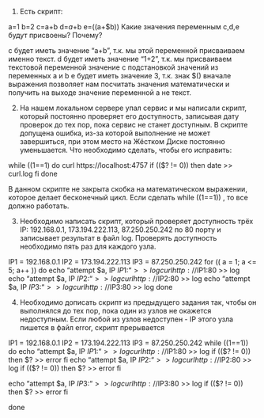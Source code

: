 1. Есть скрипт:

a=1
b=2
c=a+b
d=$a+$b
e=$(($a+$b))
Какие значения переменным c,d,e будут присвоены?
Почему?
 
c будет иметь значение “a+b”, т.к. мы этой переменной присваиваем именно текст.
d будет иметь значение “1+2”, т.к. мы присваиваем текстовой переменной значение с подстановкой значений из переменных a и b
e будет иметь значение 3, т.к. знак $() вначале выражения позволяет нам посчитать значения математически и получить на выходе значение переменной а не текст.
 
2. На нашем локальном сервере упал сервис и мы написали скрипт, который постоянно проверяет его доступность, записывая дату проверок до тех пор, пока сервис не станет доступным. В скрипте допущена ошибка, из-за которой выполнение не может завершиться, при этом место на Жёстком Диске постоянно уменьшается. Что необходимо сделать, чтобы его исправить:
 
while ((1==1)
do
curl https://localhost:4757
if (($? != 0))
then
date >> curl.log
fi
done
 
В данном скрипте не закрыта скобка на математическом выражении, которое делает бесконечный цикл. Если сделать while ((1==1)) , то все должно работать.
 
3. Необходимо написать скрипт, который проверяет доступность трёх IP: 192.168.0.1, 173.194.222.113, 87.250.250.242 по 80 порту и записывает результат в файл log. Проверять доступность необходимо пять раз для каждого узла.
 
IP1 = 192.168.0.1
IP2 = 173.194.222.113
IP3 = 87.250.250.242
for (( a = 1; a <= 5; a++ ))
do
echo “attempt $a, IP $IP1: “ >> log 
curl http://$IP1:80 >> log
echo “attempt $a, IP $IP2: “ >> log 
curl http://$IP2:80 >> log
echo “attempt $a, IP $IP3: “ >> log 
curl http://$IP3:80 >> log
done
 
4. Необходимо дописать скрипт из предыдущего задания так, чтобы он выполнялся до тех пор, пока один из узлов не окажется недоступным. Если любой из узлов недоступен - IP этого узла пишется в файл error, скрипт прерывается
 
 
 
IP1 = 192.168.0.1
IP2 = 173.194.222.113
IP3 = 87.250.250.242
while ((1==1))
do
echo “attempt $a, IP $IP1: “ >> log 
curl http://$IP1:80 >> log
if (($? != 0))
then
$? >> error
fi
echo “attempt $a, IP $IP2: “ >> log 
curl http://$IP2:80 >> log
if (($? != 0))
then
$? >> error
fi
 
echo “attempt $a, IP $IP3: “ >> log 
curl http://$IP3:80 >> log
if (($? != 0))
then
$? >> error
fi
 
done
 
